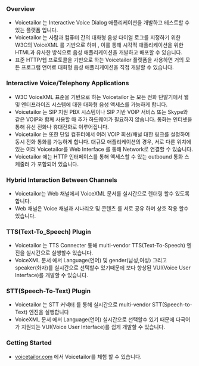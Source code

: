 ### Overview
- Voicetailor 는  Interactive Voice Dialog  애플리케이션을 개발하고 테스트할 수 있는 플랫폼 입니다.
- Voicetailor 는 사람과 컴퓨터 간의 대화형 음성 다이얼 로그를  지정하기 위한 W3C의  VoiceXML  를 기반으로 하며 , 이를 통해 시각적 애플리케이션을 위한 HTML과 유사한 방식으로 음성 애플리케이션을 개발하고 배포할 수 있습니다.
- 표준 HTTP/웹 프로토콜을 기반으로 하는 Voicetailor  플랫폼을 사용하면 거의 모든 프로그램 언어로 대화형 음성 애플리케이션을 직접 개발할 수 있습니다.

### Interactive Voice/Telephony Applications
- W3C VoiceXML 표준을 기반으로 하는 Voicetailor 는 모든 전화 단말기에서 웹 및 엔터프라이즈 시스템에 대한 대화형 음성 액세스를 가능하게 합니다.
- Voicetailor 는 SIP 지원 PBX 시스템이나 SIP 기반 VOIP 서비스 또는 Skype와 같은 VOIP와 함께 사용할 때 추가 하드웨어가 필요하지 않습니다. 통화는 인터넷을 통해 유선 전화나 휴대전화로 이루어집니다. 
- Voicetailor 는  또한 단일 컴퓨터에서 여러 VOIP 회선/채널  대한 링크를 설정하여 동시 전화 통화를 가능하게 합니다. 대규모 애플리케이션의 경우, 서로 다른 위치에 있는 여러 Voicetailor를 Web Interface 를 통해 Network로 연결할 수 있습니다.
- Voicetailor 에는 HTTP 인터페이스를 통해 액세스할 수 있는 outbound 통화 스케줄러 가 포함되어 있습니다.
### Hybrid Interaction Between Channels
- Voicetailor는 Web 채널에서   VoiceXML  문서를 실시간으로  렌더링 할수 있도록 합니다.
- Web 채널은  Voice 채널과  시나리오 및 콘텐츠 를  서로 공유 하며 상호 작용 할수 있습니다.
### TTS(Text-To_Speech) Plugin
- Voicetailor  는 TTS Connecter  통해 multi-vendor TTS(Text-To-Speech) 엔진을 실시간으로 실행할수 있습니다.  
- VoiceXML 문서 에서 Language(언어) 및 gender(남성,여성) 그리고 speaker(화자)를 실시간으로 선택할수 있기때문에  보다 향상된 VUI(Voice User Interface)를 개발할 수 있습니다.
### STT(Speech-To-Text) Plugin
- Voicetailor  는 STT 커넥터 를 통해 실시간으로 multi-vendor STT(Speech-to-Text) 엔진을 실행합니다  
- VoiceXML 문서 에서 Language(언어) 실시간으로 선택할수 있기 때문에  다국어가 지원되는 VUI(Voice User Interface)를 쉽게 개발할 수 있습니다.
### Getting Started
- [voicetailor.com](https://www.voicetailor.com/ivr2/html/getstarted.html)  에서  Voicetailor를 체험 할 수 있습니다.
